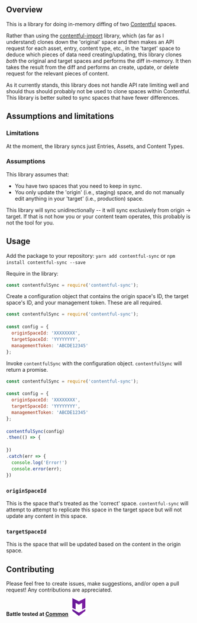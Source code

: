 ## Overview

This is a library for doing in-memory diffing of two [Contentful](https://www.contentful.com) spaces.

Rather than using the [contentful-import](https://github.com/contentful/contentful-import) library, which (as far as I understand) clones down the 'original' space and then makes an API request for each asset, entry, content type, etc., in the 'target' space to deduce which pieces of data need creating/updating, this library clones _both_ the original and target spaces and performs the diff in-memory. It then takes the result from the diff and performs an create, update, or delete request for the relevant pieces of content.

As it currently stands, this library does not handle API rate limiting well and should thus should probably not be used to clone spaces within Contentful. This library is better suited to sync spaces that have fewer differences.

## Assumptions and limitations
### Limitations
At the moment, the library syncs just Entries, Assets, and Content Types.

### Assumptions
This library assumes that:
- You have two spaces that you need to keep in sync.
- You only update the 'origin' (i.e., staging) space, and do not manually edit anything in your 'target' (i.e., production) space.

This library will sync unidirectionally -- it will sync exclusively from origin -> target. If that is not how you or your content team operates, this probably is not the tool for you.

## Usage
Add the package to your repository:
`yarn add contentful-sync` or `npm install contentful-sync --save` 

Require in the library:
```js
const contentfulSync = require('contentful-sync');
```

Create a configuration object that contains the origin space's ID, the target space's ID, and your management token. These are all required.
```js
const contentfulSync = require('contentful-sync');

const config = {
  originSpaceId: 'XXXXXXXX',
  targetSpaceId: 'YYYYYYYY',
  managementToken: 'ABCDE12345'
};
```

Invoke `contentfulSync` with the configuration object. `contentfulSync` will return a promise. 
```js
const contentfulSync = require('contentful-sync');

const config = {
  originSpaceId: 'XXXXXXXX',
  targetSpaceId: 'YYYYYYYY',
  managementToken: 'ABCDE12345'
};

contentfulSync(config)
.then(() => {

})
.catch(err => {
  console.log('Error!')
  console.error(err);
})
```

### `originSpaceId`
This is the space that's treated as the 'correct' space. `contentful-sync` will attempt to attempt to replicate this space in the target space but will not update any content in this space.

### `targetSpaceId`
This is the space that will be updated based on the content in the origin space.

## Contributing
Please feel free to create issues, make suggestions, and/or open a pull request! Any contributions are appreciated.

**Battle tested at [Common](https://www.common.com)** ![Common Living](https://github.com/adam-p/markdown-here/raw/master/src/common/images/icon48.png "Common Living")